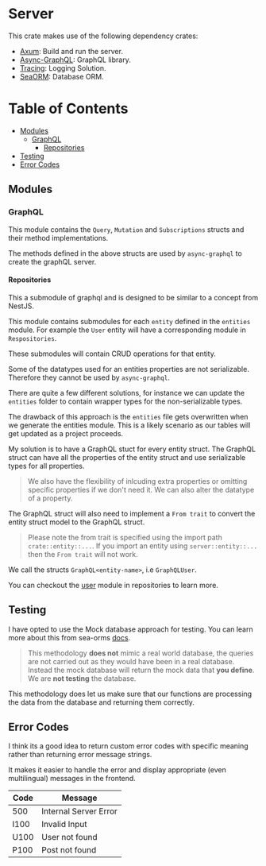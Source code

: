 <!-- omit in toc -->
# Server
This crate makes use of the following dependency crates:
- [Axum](https://docs.rs/axum/latest/axum/): Build and run the server.
- [Async-GraphQL](https://async-graphql.github.io/async-graphql/en/introduction.html): GraphQL library.
- [Tracing](https://crates.io/crates/tracing): Logging Solution.
- [SeaORM](https://www.sea-ql.org/SeaORM/docs/index/): Database ORM.

<!-- omit in toc -->
# Table of Contents
- [Modules](#modules)
	- [GraphQL](#graphql)
		- [Repositories](#repositories)
- [Testing](#testing)
- [Error Codes](#error-codes)


## Modules

### GraphQL
This module contains the `Query`, `Mutation` and `Subscriptions` structs and their method implementations.

The methods defined in the above structs are used by `async-graphql` to create the graphQL server.

#### Repositories
This a submodule of graphql and is designed to be similar to a concept from NestJS.

This module contains submodules for each `entity` defined in the `entities` module. For example the `User` entity will have a corresponding module in `Respositories`.

These submodules will contain CRUD operations for that entity.

Some of the datatypes used for an entities properties are not serializable. Therefore they cannot be used by `async-graphql`.

There are quite a few different solutions, for instance we can update the `entities` folder to contain wrapper types for the non-serializable types.

The drawback of this approach is the `entities` file gets overwritten when we generate the entities module. This is a likely scenario as our tables will get updated as a project proceeds.

My solution is to have a GraphQL stuct for every entity struct. The GraphQL struct can have all the properties of the entity struct and use serializable types for all properties.

> We also have the flexibility of inlcuding extra properties or omitting specific properties if we don't need it. We can also alter the datatype of a property.

The GraphQL struct will also need to implement a `From trait` to convert the entity struct model to the GraphQL struct.

> Please note the from trait is specified using the import path `crate::entity::...`. If you import an entity using `server::entity::...` then the `From trait` will not work.

We call the structs `GraphQL<entity-name>`, i.e `GraphQLUser`.

You can checkout the [user](/src/grapqhl/repositories/user/mod.rs) module in repositories to learn more.

## Testing

I have opted to use the Mock database approach for testing. You can learn more about this from sea-orms [docs](https://www.sea-ql.org/SeaORM/docs/write-test/mock/).

> This methodology **does not** mimic a real world database, the queries are not carried out as they would have been in a real database. Instead the mock database will return the mock data that **you define**. We are **not testing** the database.

This methodology does let us make sure that our functions are processing the data from the database and returning them correctly.

## Error Codes

I think its a good idea to return custom error codes with specific meaning rather than returning error message strings.

It makes it easier to handle the error and display appropriate (even multilingual) messages in the frontend.

| Code | Message |
| --- | --- |
| 500 | Internal Server Error |
| I100 | Invalid Input |
| U100 | User not found |
| P100 | Post not found |
